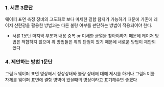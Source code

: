### 1. 서론 3문단
웨이퍼 표면 측정 장비의 고도화로 보다 미세한 결함 탐지가 가능하기 때문에 기존에 레이저 산란광을 활용한 방법과는 다른 불량 여부를 판단하는 방법이 적용되어야 한다.
- 서론 1문단 마지막 부분과 내용 중복 or 미세한 균열을 찾아야하기 때문에 레이저 방법은 적합하지 않으며 위 방법들은 위의 단점이 있기 때문에 새로운 방법이 제안되었다

### 4. 제안하는 방법 1문단
그림 5 웨이퍼 표면 영상에서 정상상태와 불량 상태에 대해 제시를 하거나 그림5 이름 자체를 웨이퍼 표면에 결함 영역이 있을때의 영상이라고 표기해주면 좋겠다
